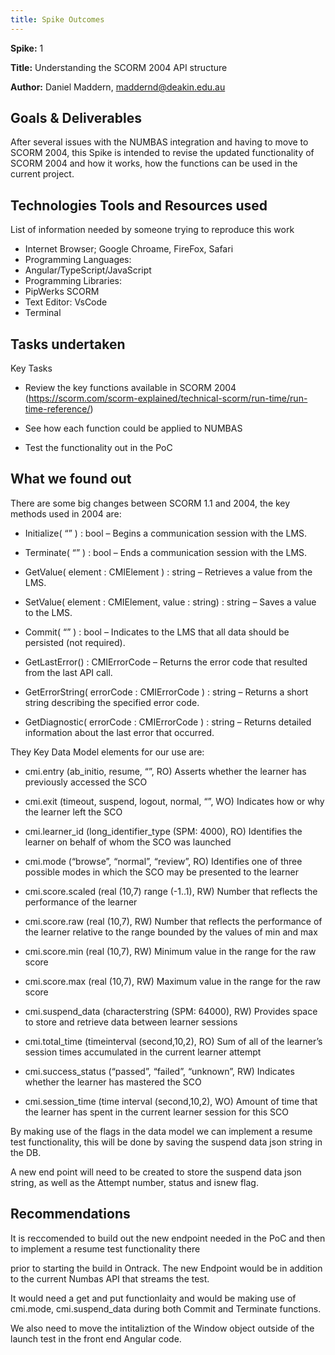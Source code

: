 ```yaml
---
title: Spike Outcomes
---
```


**Spike:** 1

**Title:** Understanding the SCORM 2004 API structure

**Author:** Daniel Maddern, <maddernd@deakin.edu.au>

## Goals & Deliverables

After several issues with the NUMBAS integration and having to move to SCORM 2004, this Spike is
intended to revise the updated functionality of SCORM 2004 and how it works, how the functions can
be used in the current project.

## Technologies Tools and Resources used

List of information needed by someone trying to reproduce this work

- Internet Browser; Google Chroame, FireFox, Safari
- Programming Languages:
- Angular/TypeScript/JavaScript
- Programming Libraries:
- PipWerks SCORM
- Text Editor: VsCode
- Terminal

## Tasks undertaken

Key Tasks

- Review the key functions available in SCORM 2004
  (<https://scorm.com/scorm-explained/technical-scorm/run-time/run-time-reference/>)

- See how each function could be applied to NUMBAS

- Test the functionality out in the PoC

## What we found out

There are some big changes between SCORM 1.1 and 2004, the key methods used in 2004 are:

- Initialize( “” ) : bool – Begins a communication session with the LMS.

- Terminate( “” ) : bool – Ends a communication session with the LMS.

- GetValue( element : CMIElement ) : string – Retrieves a value from the LMS.

- SetValue( element : CMIElement, value : string) : string – Saves a value to the LMS.

- Commit( “” ) : bool – Indicates to the LMS that all data should be persisted (not required).

- GetLastError() : CMIErrorCode – Returns the error code that resulted from the last API call.

- GetErrorString( errorCode : CMIErrorCode ) : string – Returns a short string describing the
  specified error code.

- GetDiagnostic( errorCode : CMIErrorCode ) : string – Returns detailed information about the last
  error that occurred.

They Key Data Model elements for our use are:

- cmi.entry (ab_initio, resume, “”, RO) Asserts whether the learner has previously accessed the SCO

- cmi.exit (timeout, suspend, logout, normal, “”, WO) Indicates how or why the learner left the SCO

- cmi.learner_id (long_identifier_type (SPM: 4000), RO) Identifies the learner on behalf of whom the
  SCO was launched

- cmi.mode (“browse”, “normal”, “review”, RO) Identifies one of three possible modes in which the
  SCO may be presented to the learner

- cmi.score.scaled (real (10,7) range (-1..1), RW) Number that reflects the performance of the
  learner

- cmi.score.raw (real (10,7), RW) Number that reflects the performance of the learner relative to
  the range bounded by the values of min and max

- cmi.score.min (real (10,7), RW) Minimum value in the range for the raw score

- cmi.score.max (real (10,7), RW) Maximum value in the range for the raw score

- cmi.suspend_data (characterstring (SPM: 64000), RW) Provides space to store and retrieve data
  between learner sessions

- cmi.total_time (timeinterval (second,10,2), RO) Sum of all of the learner’s session times
  accumulated in the current learner attempt

- cmi.success_status (“passed”, “failed”, “unknown”, RW) Indicates whether the learner has mastered
  the SCO

- cmi.session_time (time interval (second,10,2), WO) Amount of time that the learner has spent in
  the current learner session for this SCO

By making use of the flags in the data model we can implement a resume test functionality, this will
be done by saving the suspend data json string in the DB.

A new end point will need to be created to store the suspend data json string, as well as the
Attempt number, status and isnew flag.

## Recommendations

It is reccomended to build out the new endpoint needed in the PoC and then to implement a resume
test functionality there

prior to starting the build in Ontrack. The new Endpoint would be in addition to the current Numbas
API that streams the test.

It would need a get and put functionlaity and would be making use of cmi.mode, cmi.suspend_data
during both Commit and Terminate functions.

We also need to move the intitaliztion of the Window object outside of the launch test in the front
end Angular code.
